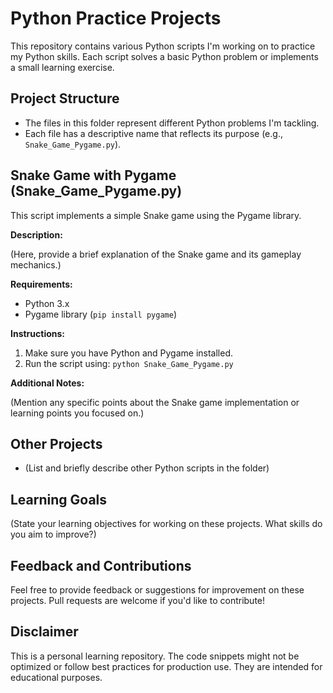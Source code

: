 # Python Practice Projects

This repository contains various Python scripts I'm working on to practice my Python skills. Each script solves a basic Python problem or implements a small learning exercise.

## Project Structure

* The files in this folder represent different Python problems I'm tackling.
* Each file has a descriptive name that reflects its purpose (e.g., `Snake_Game_Pygame.py`).

## Snake Game with Pygame (Snake_Game_Pygame.py)

This script implements a simple Snake game using the Pygame library.

**Description:**

(Here, provide a brief explanation of the Snake game and its gameplay mechanics.)

**Requirements:**

* Python 3.x
* Pygame library (`pip install pygame`)

**Instructions:**

1. Make sure you have Python and Pygame installed.
2. Run the script using:  `python Snake_Game_Pygame.py`

**Additional Notes:**

(Mention any specific points about the Snake game implementation or learning points you focused on.)

## Other Projects

* (List and briefly describe other Python scripts in the folder)

## Learning Goals

(State your learning objectives for working on these projects. What skills do you aim to improve?)

## Feedback and Contributions

Feel free to provide feedback or suggestions for improvement on these projects. Pull requests are welcome if you'd like to contribute!

## Disclaimer

This is a personal learning repository. The code snippets might not be optimized or follow best practices for production use. They are intended for educational purposes.
